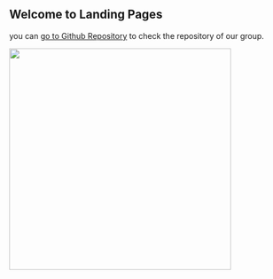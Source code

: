 ## Welcome to Landing Pages

you can [go to Github Repository](https://github.com/DianciePR/COMP8260-workshop01-group03) to check the repository of our group.


<img src="assets/game7.png" width="400">
